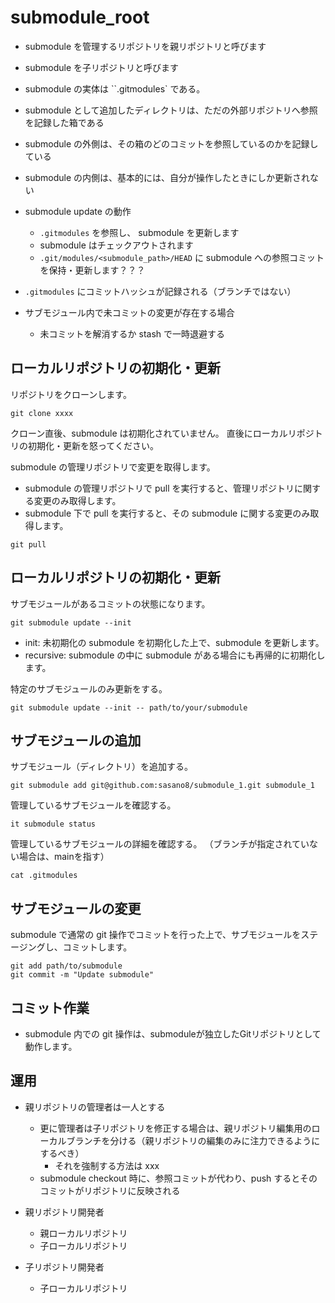 # submodule_root

- submodule を管理するリポジトリを親リポジトリと呼びます
- submodule を子リポジトリと呼びます

- submodule の実体は ``.gitmodules` である。
- submodule として追加したディレクトリは、ただの外部リポジトリへ参照を記録した箱である
- submodule の外側は、その箱のどのコミットを参照しているのかを記録している
- submodule の内側は、基本的には、自分が操作したときにしか更新されない

- submodule update の動作
    - `.gitmodules` を参照し、 submodule を更新します
    - submodule はチェックアウトされます
    - `.git/modules/<submodule_path>/HEAD` に submodule への参照コミットを保持・更新します？？？


- `.gitmodules` にコミットハッシュが記録される（ブランチではない）

- サブモジュール内で未コミットの変更が存在する場合
    - 未コミットを解消するか stash で一時退避する


## ローカルリポジトリの初期化・更新

リポジトリをクローンします。

```
git clone xxxx
```

クローン直後、submodule は初期化されていません。
直後にローカルリポジトリの初期化・更新を怒ってください。



submodule の管理リポジトリで変更を取得します。

- submodule の管理リポジトリで pull を実行すると、管理リポジトリに関する変更のみ取得します。
- submodule 下で pull を実行すると、その submodule に関する変更のみ取得します。

```
git pull
```


## ローカルリポジトリの初期化・更新



サブモジュールがあるコミットの状態になります。

```
git submodule update --init
```

- init: 未初期化の submodule を初期化した上で、submodule を更新します。
- recursive: submodule の中に submodule がある場合にも再帰的に初期化します。


特定のサブモジュールのみ更新をする。

```
git submodule update --init -- path/to/your/submodule
```








## サブモジュールの追加

サブモジュール（ディレクトリ）を追加する。

```
git submodule add git@github.com:sasano8/submodule_1.git submodule_1
```


管理しているサブモジュールを確認する。

```
it submodule status
```

管理しているサブモジュールの詳細を確認する。
（ブランチが指定されていない場合は、mainを指す）

```
cat .gitmodules
```


## サブモジュールの変更

submodule で通常の git 操作でコミットを行った上で、サブモジュールをステージングし、コミットします。

```
git add path/to/submodule
git commit -m "Update submodule"
```




## コミット作業

- submodule 内での git 操作は、submoduleが独立したGitリポジトリとして動作します。



## 運用

- 親リポジトリの管理者は一人とする
    - 更に管理者は子リポジトリを修正する場合は、親リポジトリ編集用のローカルブランチを分ける（親リポジトリの編集のみに注力できるようにするべき）
        - それを強制する方法は xxx
    - submodule checkout 時に、参照コミットが代わり、push するとそのコミットがリポジトリに反映される


- 親リポジトリ開発者
    - 親ローカルリポジトリ
    - 子ローカルリポジトリ
- 子リポジトリ開発者
    - 子ローカルリポジトリ
